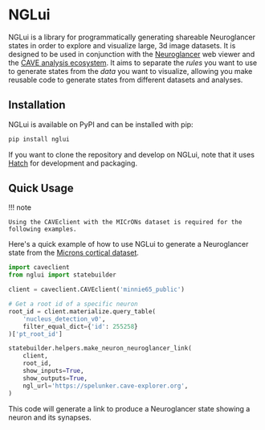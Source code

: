 # NGLui

NGLui is a library for programmatically generating shareable Neuroglancer states in order to explore and visualize large, 3d image datasets.
It is designed to be used in conjunction with the [Neuroglancer](https://github.com/google/neuroglancer) web viewer and the [CAVE analysis ecosystem](https://caveconnectome.github.io/CAVEclient/).
It aims to separate the *rules* you want to use to generate states from the *data* you want to visualize, allowing you make reusable code to generate states from different datasets and analyses.

## Installation

NGLui is available on PyPI and can be installed with pip:

```bash
pip install nglui
```

If you want to clone the repository and develop on NGLui, note that it uses [Hatch](https://hatch.pypa.io/latest/) for development and packaging.

## Quick Usage

!!! note

    Using the CAVEclient with the MICrONs dataset is required for the following examples.

Here's a quick example of how to use NGLui to generate a Neuroglancer state from the [Microns cortical dataset](https://www.microns-explorer.org).

```python
import caveclient
from nglui import statebuilder

client = caveclient.CAVEclient('minnie65_public')

# Get a root id of a specific neuron
root_id = client.materialize.query_table(
    'nucleus_detection_v0',
    filter_equal_dict={'id': 255258}
)['pt_root_id']

statebuilder.helpers.make_neuron_neuroglancer_link(
    client,
    root_id,
    show_inputs=True,
    show_outputs=True,
    ngl_url='https://spelunker.cave-explorer.org',
)
```

This code will generate a link to produce a Neuroglancer state showing a neuron and its synapses.